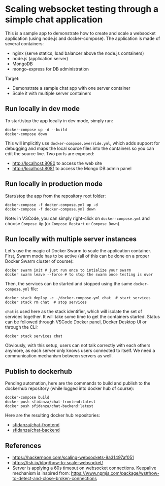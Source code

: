 # Scaling websocket testing through a simple chat application

This is a sample app to demonstrate how to create and scale a websocket application (using node.js and docker-compose). The application is made of several containers:

- nginx (serve statics, load balancer above the node.js containers)
- node.js (application server)
- MongoDB
- mongo-express for DB administration

Target:

- Demonstrate a sample chat app with one server container
- Scale it with multiple server containers

## Run locally in dev mode

To start/stop the app locally in dev mode, simply run:

    docker-compose up -d --build
    docker-compose down

This will implicitly use `docker-compose.override.yml`, which adds support for debugging and maps the local source files into the containers so you can edit the source live. Two ports are exposed:

- <http://localhost:8080> to access the web site
- <http://localhost:8081> to access the Mongo DB admin panel

## Run locally in production mode

Start/stop the app from the repository root folder:

    docker-compose -f docker-compose.yml up -d
    docker-compose -f docker-compose.yml down

Note: in VSCode, you can simply right-click on `docker-compose.yml` and choose `Compose Up` (or `Compose Restart` or `Compose Down`).

## Run locally with multiple server instances

Let's use the magic of Docker Swarm to scale the application container. First, Swarm mode has to be active (all of this can be done on a proper Docker Swarm cluster of course):

    docker swarm init # just run once to intialize your swarm
    docker swarm leave --force # to stop the swarm once testing is over

Then, the services can be started and stopped using the same `docker-compose.yml` file:

    docker stack deploy -c ./docker-compose.yml chat  # start services
    docker stack rm chat  # stop services

`chat` is used here as the stack identifier, which will isolate the set of services together. It will take some time to get the containers started. Status can be followed through VSCode Docker panel, Docker Desktop UI or through the CLI:

    docker stack services chat

Obviously, with this setup, users can not talk correctly with each others anymore, as each server only knows users connected to itself. We need a communication mechanism between servers as well.

## Publish to dockerhub

Pending automation, here are the commands to build and publish to the dockerhub repository (while logged into docker hub of course):

    docker-compose build
    docker push sfidanza/chat-frontend:latest
    docker push sfidanza/chat-backend:latest  

Here are the resulting docker hub repositories:

- [sfidanza/chat-frontend](https://hub.docker.com/repository/docker/sfidanza/chat-frontend)
- [sfidanza/chat-backend](https://hub.docker.com/repository/docker/sfidanza/chat-backend)

## References

- <https://hackernoon.com/scaling-websockets-9a31497af051>
- <https://tsh.io/blog/how-to-scale-websocket/>
- Server is applying a 60s timeout on websocket connections. Keepalive mechanism is inspired from:
  <https://www.npmjs.com/package/ws#how-to-detect-and-close-broken-connections>
